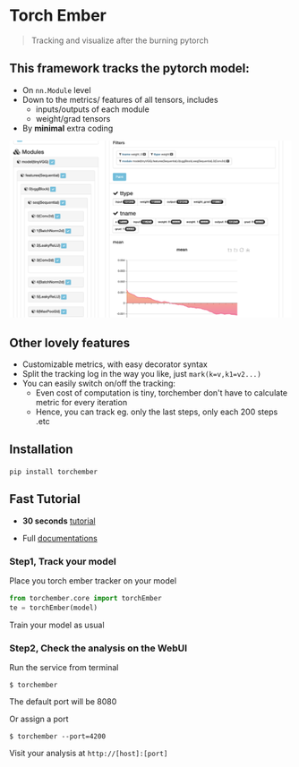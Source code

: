 # Torch Ember
> Tracking and visualize after the burning pytorch


## This framework tracks the pytorch model:

* On ```nn.Module``` level
* Down to the metrics/ features of all tensors, includes
    * inputs/outputs of each module
    * weight/grad tensors
* By **minimal** extra coding

![WebUI](nbs/001.png)

## Other lovely features
* Customizable metrics, with easy decorator syntax
* Split the tracking log in the way you like, just ```mark(k=v,k1=v2...)```
* You can easily switch on/off the tracking:
    * Even cost of computation is tiny, torchember don't have to calculate metric for every iteration
    * Hence, you can track eg. only the last steps, only each 200 steps .etc

## Installation
```pip install torchember```

## Fast Tutorial

* **30 seconds** [tutorial](../nb_test/test_cnn.ipynb)

* Full [documentations](https://raynardj.github.io/torchember/)

### Step1, Track your model

Place you torch ember tracker on your model

```python
from torchember.core import torchEmber
te = torchEmber(model)
```

Train your model as usual

### Step2, Check the analysis on the WebUI

Run the service from terminal
```shell
$ torchember
```
The default port will be 8080

Or assign a port
```shell
$ torchember --port=4200
```

Visit your analysis at ```http://[host]:[port]```
